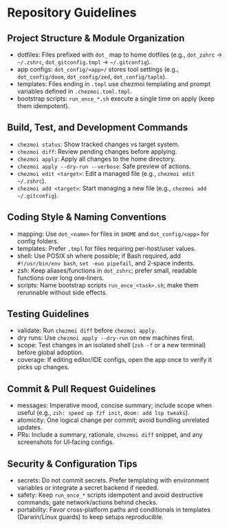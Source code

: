 # Repository Guidelines

## Project Structure & Module Organization
- dotfiles: Files prefixed with `dot_` map to home dotfiles (e.g., `dot_zshrc` → `~/.zshrc`, `dot_gitconfig.tmpl` → `~/.gitconfig`).
- app configs: `dot_config/<app>/` stores tool settings (e.g., `dot_config/doom`, `dot_config/zed`, `dot_config/taplo`).
- templates: Files ending in `.tmpl` use chezmoi templating and prompt variables defined in `.chezmoi.toml.tmpl`.
- bootstrap scripts: `run_once_*.sh` execute a single time on apply (keep them idempotent).

## Build, Test, and Development Commands
- `chezmoi status`: Show tracked changes vs target system.
- `chezmoi diff`: Review pending changes before applying.
- `chezmoi apply`: Apply all changes to the home directory.
- `chezmoi apply --dry-run --verbose`: Safe preview of actions.
- `chezmoi edit <target>`: Edit a managed file (e.g., `chezmoi edit ~/.zshrc`).
- `chezmoi add <target>`: Start managing a new file (e.g., `chezmoi add ~/.gitconfig`).

## Coding Style & Naming Conventions
- mapping: Use `dot_<name>` for files in `$HOME` and `dot_config/<app>` for config folders.
- templates: Prefer `.tmpl` for files requiring per-host/user values.
- shell: Use POSIX sh where possible; if Bash required, add `#!/usr/bin/env bash`, `set -euo pipefail`, and 2‑space indents.
- zsh: Keep aliases/functions in `dot_zshrc`; prefer small, readable functions over long one‑liners.
- scripts: Name bootstrap scripts `run_once_<task>.sh`; make them rerunnable without side effects.

## Testing Guidelines
- validate: Run `chezmoi diff` before `chezmoi apply`.
- dry runs: Use `chezmoi apply --dry-run` on new machines first.
- scope: Test changes in an isolated shell (`zsh -f` or a new terminal) before global adoption.
- coverage: If editing editor/IDE configs, open the app once to verify it picks up changes.

## Commit & Pull Request Guidelines
- messages: Imperative mood, concise summary; include scope when useful (e.g., `zsh: speed up fzf init`, `doom: add lsp tweaks`).
- atomicity: One logical change per commit; avoid bundling unrelated updates.
- PRs: Include a summary, rationale, `chezmoi diff` snippet, and any screenshots for UI‑facing configs.

## Security & Configuration Tips
- secrets: Do not commit secrets. Prefer templating with environment variables or integrate a secret backend if needed.
- safety: Keep `run_once_*` scripts idempotent and avoid destructive commands; gate network/actions behind checks.
- portability: Favor cross‑platform paths and conditionals in templates (Darwin/Linux guards) to keep setups reproducible.

